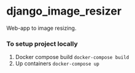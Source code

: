 # django_image_resizer
Web-app to image resizing.

### To setup project locally

1. Docker compose build `docker-compose build`
2. Up containers `docker-compose up`
